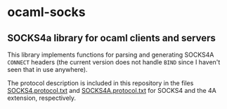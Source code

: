 ocaml-socks
===========

SOCKS4a library for ocaml clients and servers
---------------------------------------------

This library implements functions for parsing and generating SOCKS4A `CONNECT` headers (the current version does not handle `BIND` since I haven't seen that in use anywhere).

The protocol description is included in this repository in the files [SOCKS4.protocol.txt](./SOCKS4.protocol.txt) and [SOCKS4A.protocol.txt](./SOCKS4A.protocol.txt) for SOCKS4 and the 4A extension, respectively.


